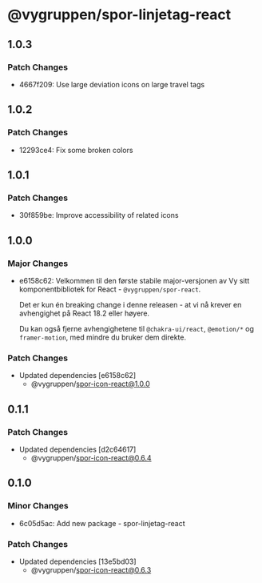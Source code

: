 # @vygruppen/spor-linjetag-react

## 1.0.3

### Patch Changes

- 4667f209: Use large deviation icons on large travel tags

## 1.0.2

### Patch Changes

- 12293ce4: Fix some broken colors

## 1.0.1

### Patch Changes

- 30f859be: Improve accessibility of related icons

## 1.0.0

### Major Changes

- e6158c62: Velkommen til den første stabile major-versjonen av Vy sitt komponentbibliotek for React - `@vygruppen/spor-react`.

  Det er kun én breaking change i denne releasen - at vi nå krever en avhengighet på React 18.2 eller høyere.

  Du kan også fjerne avhengighetene til `@chakra-ui/react`, `@emotion/*` og `framer-motion`, med mindre du bruker dem direkte.

### Patch Changes

- Updated dependencies [e6158c62]
  - @vygruppen/spor-icon-react@1.0.0

## 0.1.1

### Patch Changes

- Updated dependencies [d2c64617]
  - @vygruppen/spor-icon-react@0.6.4

## 0.1.0

### Minor Changes

- 6c05d5ac: Add new package - spor-linjetag-react

### Patch Changes

- Updated dependencies [13e5bd03]
  - @vygruppen/spor-icon-react@0.6.3
